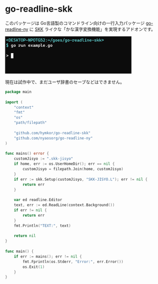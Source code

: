 go-readline-skk
================

このパッケージは Go言語製のコマンドライン向けの一行入力パッケージ [go-readline-ny] に [SKK] ライクな「かな漢字変換機能」を実現するアドオンです。

![./demo.gif](./demo.gif)

現在は試作中で、まだユーザ辞書のセーブなどはできません。

```example.go
package main

import (
    "context"
    "fmt"
    "os"
    "path/filepath"

    "github.com/hymkor/go-readline-skk"
    "github.com/nyaosorg/go-readline-ny"
)

func mains() error {
    customJisyo := ".skk-jisyo"
    if home, err := os.UserHomeDir(); err == nil {
        customJisyo = filepath.Join(home, customJisyo)
    }
    if err := skk.Setup(customJisyo, "SKK-JISYO.L"); err != nil {
        return err
    }

    var ed readline.Editor
    text, err := ed.ReadLine(context.Background())
    if err != nil {
        return err
    }
    fmt.Println("TEXT:", text)

    return nil
}

func main() {
    if err := mains(); err != nil {
        fmt.Fprintln(os.Stderr, "Error:", err.Error())
        os.Exit(1)
    }
}
```

[go-readline-ny]: https://github.com/nyaosorg/go-readline-ny
[SKK]: https://ja.wikipedia.org/wiki/SKK
